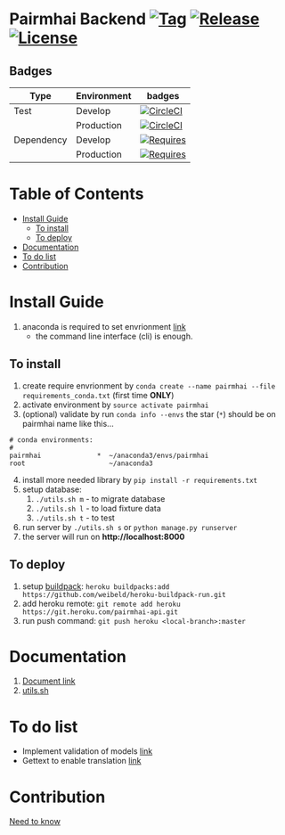 # Pairmhai Backend [![Tag](https://img.shields.io/github/tag/PairMhai/Backend.svg?style=flat-square)](https://github.com/PairMhai/Backend/tags) [![Release](https://img.shields.io/github/release/PairMhai/Backend.svg?style=flat-square)](https://github.com/PairMhai/Backend/releases/latest) [![License](https://img.shields.io/github/license/PairMhai/Backend.svg?style=flat-square)](https://github.com/PairMhai/Backend/blob/master/LICENSE)

## Badges 
|Type      |Environment|badges|
|----------|-----------|------|
|Test      |Develop    |[![CircleCI](https://img.shields.io/circleci/project/github/PairMhai/Backend/dev.svg?style=flat-square)](https://circleci.com/gh/PairMhai/Backend/tree/dev)|
|          |Production |[![CircleCI](https://img.shields.io/circleci/project/github/PairMhai/Backend/master.svg?style=flat-square)](https://circleci.com/gh/PairMhai/Backend/tree/master)|
|Dependency|Develop    |[![Requires](https://img.shields.io/requires/github/PairMhai/Backend/dev.svg?style=flat-square)](https://requires.io/github/PairMhai/Backend/requirements/?branch=dev)|
|          |Production |[![Requires](https://img.shields.io/requires/github/PairMhai/Backend/master.svg?style=flat-square)](https://requires.io/github/PairMhai/Backend/requirements/?branch=master)|


# Table of Contents
- [Install Guide](#install-guide)
    - [To install](#to-install)
    - [To deploy](#to-deploy)
- [Documentation](#documentation)
- [To do list](#to-do-list)
- [Contribution](#contribution)


# Install Guide
1. anaconda is required to set envrionment [link](https://www.anaconda.com/download/)
    - the command line interface (cli) is enough.

## To install
1. create require envrionment by `conda create --name pairmhai --file requirements_conda.txt` (first time **ONLY**)
2. activate environment by `source activate pairmhai`
3. (optional) validate by run `conda info --envs` the star (`*`) should be on pairmhai name like this...
```
# conda environments:
#
pairmhai              *  ~/anaconda3/envs/pairmhai
root                     ~/anaconda3
```
4. install more needed library by `pip install -r requirements.txt`
5. setup database:
    1. `./utils.sh m` - to migrate database
    2. `./utils.sh l` - to load fixture data
    3. `./utils.sh t` - to test
6. run server by `./utils.sh s` or `python manage.py runserver`
7. the server will run on **http://localhost:8000**

## To deploy
1. setup [buildpack](https://github.com/weibeld/heroku-buildpack-run): `heroku buildpacks:add https://github.com/weibeld/heroku-buildpack-run.git`
2. add heroku remote: `git remote add heroku https://git.heroku.com/pairmhai-api.git`
3. run push command: `git push heroku <local-branch>:master`

# Documentation
1. [Document link](doc/README.md)
2. [utils.sh](doc/utils.md)

# To do list
- Implement validation of models  [link](https://docs.djangoproject.com/en/dev/ref/validators/#regexvalidator)
- Gettext to enable translation [link](https://docs.python.org/3/library/gettext.html)

# Contribution
[Need to know](doc/contributions/README.md)
